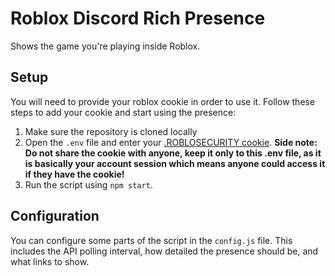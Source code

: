 # Roblox Discord Rich Presence

Shows the game you're playing inside Roblox.

## Setup

You will need to provide your roblox cookie in order to use it. Follow these steps to add your cookie and start using the presence:

1. Make sure the repository is cloned locally
2. Open the `.env` file and enter your [.ROBLOSECURITY cookie](https://roblox.fandom.com/wiki/.ROBLOSECURITY).
   **Side note: Do not share the cookie with anyone, keep it only to this .env file, as it is basically your account session which means anyone could access it if they have the cookie!**
3. Run the script using `npm start`.

## Configuration

You can configure some parts of the script in the `config.js` file. This includes the API polling interval, how detailed the presence should be, and what links to show.